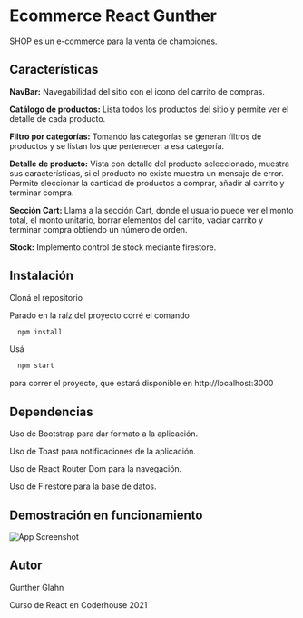 
# Ecommerce React Gunther

SHOP es un e-commerce para la venta de championes.


## Características

**NavBar:** Navegabilidad del sitio con el icono del carrito de compras.

**Catálogo de productos:** Lista todos los productos del sitio y permite ver el detalle de cada producto.

**Filtro por categorías:** Tomando las categorías se generan filtros de productos y se listan los que pertenecen a esa categoría.

**Detalle de producto:** Vista con detalle del producto seleccionado, muestra sus características, si el producto no existe muestra un mensaje de error. Permite sleccionar la cantidad de productos a comprar, añadir al carrito y terminar compra.

**Sección Cart:** Llama a la sección Cart, donde el usuario puede ver el monto total, el monto unitario, borrar elementos del carrito, vaciar carrito y terminar compra obtiendo un número de orden.

**Stock:** Implemento control de stock mediante firestore.

  
## Instalación

Cloná el repositorio

Parado en la raíz del proyecto corré el comando

```bash
  npm install
```

Usá

```bash
  npm start
```

para correr el proyecto, que estará disponible en http://localhost:3000



  
## Dependencias

Uso de Bootstrap para dar formato a la aplicación.

Uso de Toast para notificaciones de la aplicación.

Uso de React Router Dom para la navegación.

Uso de Firestore para la base de datos.

  
## Demostración en funcionamiento

![App Screenshot](https://github.com/gungla/ecommerce-react-glahn/blob/main/demo-react.gif)

  
## Autor

Gunther Glahn

Curso de React en Coderhouse 2021

  